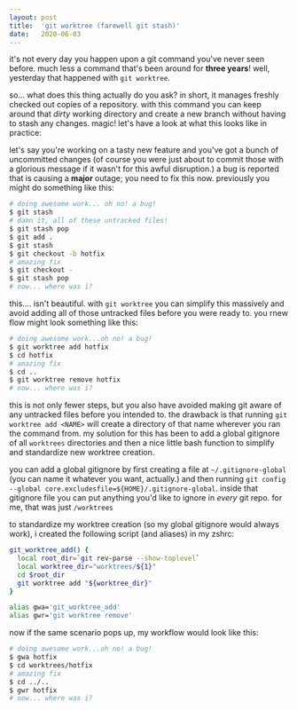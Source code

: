 ```yaml
---
layout: post
title:  'git worktree (farewell git stash)'
date:   2020-06-03
---
```


it's not every day you happen upon a git command you've never seen before.  much less a command that's been around for **three years**!  well, yesterday that happened with `git worktree`.

so... what does this thing actually do you ask?  in short, it manages freshly checked out copies of a repository.  with this command you can keep around that _dirty_ working directory and create a new branch without having to stash any changes.  magic!
let's have a look at what this looks like in practice:

let's say you're working on a tasty new feature and you've got a bunch of uncommitted changes (of course you were just about to commit those with a glorious message if it wasn't for this awful disruption.)  a bug is reported that is causing a **major** outage; you need to fix this now.  previously you might do something like this:

```sh
# doing awesome work... oh no! a bug!
$ git stash
# damn it, all of these untracked files!
$ git stash pop
$ git add .
$ git stash
$ git checkout -b hotfix
# amazing fix
$ git checkout -
$ git stash pop
# now... where was i?
```

this.... isn't beautiful.  with `git worktree` you can simplify this massively and avoid adding all of those untracked files before you were ready to.  you rnew flow might look something like this:

```sh
# doing awesome work...oh no! a bug!
$ git worktree add hotfix
$ cd hotfix
# amazing fix
$ cd ..
$ git worktree remove hotfix
# now... where was i?
```

this is not only fewer steps, but you also have avoided making git aware of any untracked files before you intended to.  the drawback is that running `git worktree add <NAME>` will create a directory of that name wherever you ran the command from.  my solution for this has been to add a global gitignore of all `worktrees` directories and then a nice little bash function to simplify and standardize new worktree creation.

you can add a global gitignore by first creating a file at `~/.gitignore-global` (you can name it whatever you want, actually.) and then running `git config --global core.excludesfile=${HOME}/.gitignore-global`.  inside that gitignore file you can put anything you'd like to ignore in _every_ git repo.  for me, that was just `/worktrees`

to standardize my worktree creation (so my global gitignore would always work), i created the following script (and aliases) in my zshrc:

```sh
git_worktree_add() {
  local root_dir=`git rev-parse --show-toplevel`
  local worktree_dir="worktrees/${1}"
  cd $root_dir
  git worktree add "${worktree_dir}"
}

alias gwa='git_worktree_add'
alias gwr='git worktree remove'
```

now if the same scenario pops up, my workflow would look like this:

```sh
# doing awesome work...oh no! a bug!
$ gwa hotfix
$ cd worktrees/hotfix
# amazing fix
$ cd ../..
$ gwr hotfix
# now... where was i?
```
